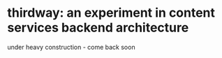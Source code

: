 # thirdway: an experiment in content services backend architecture
under heavy construction - come back soon